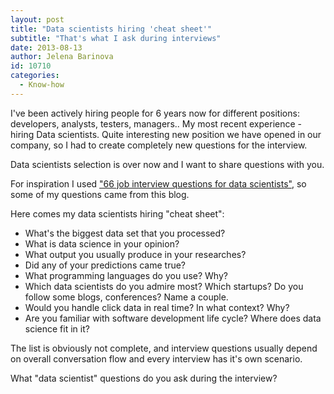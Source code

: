 ```yaml
---
layout: post
title: "Data scientists hiring 'cheat sheet'"
subtitle: "That's what I ask during interviews"
date: 2013-08-13
author: Jelena Barinova
id: 10710
categories:
  - Know-how
---
```


I've been actively hiring people for 6 years now for different positions: developers, analysts, testers, managers.. My most recent experience - hiring Data scientists. Quite interesting new position we have opened in our company, so I had to create completely new questions for the interview.

Data scientists selection is over now and I want to share questions with you.

For inspiration I used ["66 job interview questions for data scientists"](http://www.datasciencecentral.com/profiles/blogs/66-job-interview-questions-for-data-scientists), so some of my questions came from this blog.

Here comes my data scientists hiring "cheat sheet":

* What's the biggest data set that you processed?
* What is data science in your opinion?
* What output you usually produce in your researches?
* Did any of your predictions came true?
* What programming languages do you use? Why?
* Which data scientists do you admire most? Which startups? Do you follow some blogs, conferences? Name a couple.
* Would you handle click data in real time? In what context? Why?
* Are you familiar with software development life cycle? Where does data science fit in it?

The list is obviously not complete, and interview questions usually depend on overall conversation flow and every interview has it's own scenario.

What "data scientist" questions do you ask during the interview?